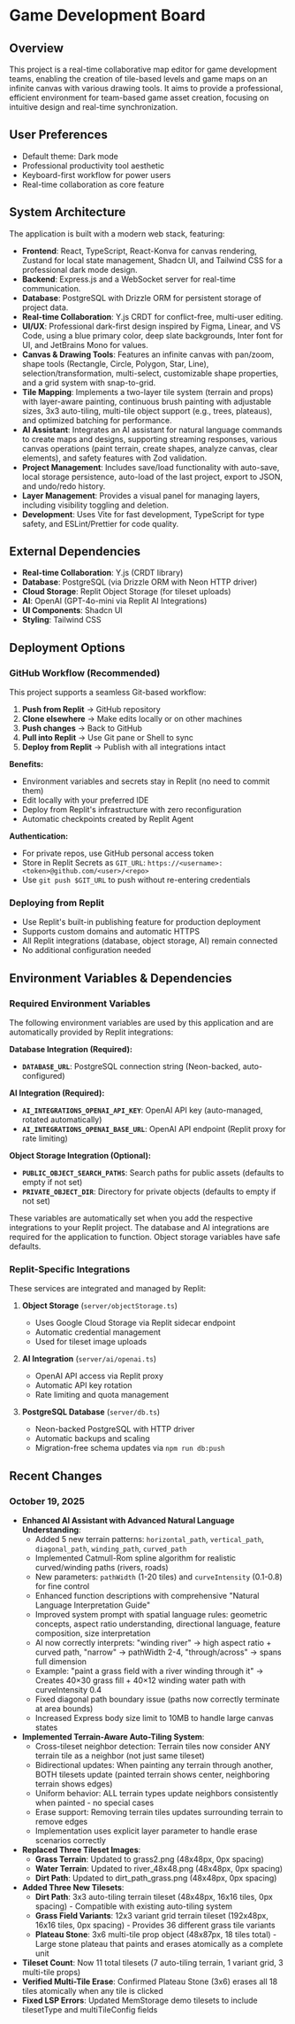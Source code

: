 # Game Development Board

## Overview

This project is a real-time collaborative map editor for game development teams, enabling the creation of tile-based levels and game maps on an infinite canvas with various drawing tools. It aims to provide a professional, efficient environment for team-based game asset creation, focusing on intuitive design and real-time synchronization.

## User Preferences

- Default theme: Dark mode
- Professional productivity tool aesthetic
- Keyboard-first workflow for power users
- Real-time collaboration as core feature

## System Architecture

The application is built with a modern web stack, featuring:

-   **Frontend**: React, TypeScript, React-Konva for canvas rendering, Zustand for local state management, Shadcn UI, and Tailwind CSS for a professional dark mode design.
-   **Backend**: Express.js and a WebSocket server for real-time communication.
-   **Database**: PostgreSQL with Drizzle ORM for persistent storage of project data.
-   **Real-time Collaboration**: Y.js CRDT for conflict-free, multi-user editing.
-   **UI/UX**: Professional dark-first design inspired by Figma, Linear, and VS Code, using a blue primary color, deep slate backgrounds, Inter font for UI, and JetBrains Mono for values.
-   **Canvas & Drawing Tools**: Features an infinite canvas with pan/zoom, shape tools (Rectangle, Circle, Polygon, Star, Line), selection/transformation, multi-select, customizable shape properties, and a grid system with snap-to-grid.
-   **Tile Mapping**: Implements a two-layer tile system (terrain and props) with layer-aware painting, continuous brush painting with adjustable sizes, 3x3 auto-tiling, multi-tile object support (e.g., trees, plateaus), and optimized batching for performance.
-   **AI Assistant**: Integrates an AI assistant for natural language commands to create maps and designs, supporting streaming responses, various canvas operations (paint terrain, create shapes, analyze canvas, clear elements), and safety features with Zod validation.
-   **Project Management**: Includes save/load functionality with auto-save, local storage persistence, auto-load of the last project, export to JSON, and undo/redo history.
-   **Layer Management**: Provides a visual panel for managing layers, including visibility toggling and deletion.
-   **Development**: Uses Vite for fast development, TypeScript for type safety, and ESLint/Prettier for code quality.

## External Dependencies

-   **Real-time Collaboration**: Y.js (CRDT library)
-   **Database**: PostgreSQL (via Drizzle ORM with Neon HTTP driver)
-   **Cloud Storage**: Replit Object Storage (for tileset uploads)
-   **AI**: OpenAI (GPT-4o-mini via Replit AI Integrations)
-   **UI Components**: Shadcn UI
-   **Styling**: Tailwind CSS

## Deployment Options

### GitHub Workflow (Recommended)
This project supports a seamless Git-based workflow:

1. **Push from Replit** → GitHub repository
2. **Clone elsewhere** → Make edits locally or on other machines
3. **Push changes** → Back to GitHub
4. **Pull into Replit** → Use Git pane or Shell to sync
5. **Deploy from Replit** → Publish with all integrations intact

**Benefits:**
- Environment variables and secrets stay in Replit (no need to commit them)
- Edit locally with your preferred IDE
- Deploy from Replit's infrastructure with zero reconfiguration
- Automatic checkpoints created by Replit Agent

**Authentication:**
- For private repos, use GitHub personal access token
- Store in Replit Secrets as `GIT_URL`: `https://<username>:<token>@github.com/<user>/<repo>`
- Use `git push $GIT_URL` to push without re-entering credentials

### Deploying from Replit
- Use Replit's built-in publishing feature for production deployment
- Supports custom domains and automatic HTTPS
- All Replit integrations (database, object storage, AI) remain connected
- No additional configuration needed

## Environment Variables & Dependencies

### Required Environment Variables
The following environment variables are used by this application and are automatically provided by Replit integrations:

**Database Integration (Required):**
- **`DATABASE_URL`**: PostgreSQL connection string (Neon-backed, auto-configured)

**AI Integration (Required):**
- **`AI_INTEGRATIONS_OPENAI_API_KEY`**: OpenAI API key (auto-managed, rotated automatically)
- **`AI_INTEGRATIONS_OPENAI_BASE_URL`**: OpenAI API endpoint (Replit proxy for rate limiting)

**Object Storage Integration (Optional):**
- **`PUBLIC_OBJECT_SEARCH_PATHS`**: Search paths for public assets (defaults to empty if not set)
- **`PRIVATE_OBJECT_DIR`**: Directory for private objects (defaults to empty if not set)

These variables are automatically set when you add the respective integrations to your Replit project. The database and AI integrations are required for the application to function. Object storage variables have safe defaults.

### Replit-Specific Integrations
These services are integrated and managed by Replit:

1. **Object Storage** (`server/objectStorage.ts`)
   - Uses Google Cloud Storage via Replit sidecar endpoint
   - Automatic credential management
   - Used for tileset image uploads

2. **AI Integration** (`server/ai/openai.ts`)
   - OpenAI API access via Replit proxy
   - Automatic API key rotation
   - Rate limiting and quota management

3. **PostgreSQL Database** (`server/db.ts`)
   - Neon-backed PostgreSQL with HTTP driver
   - Automatic backups and scaling
   - Migration-free schema updates via `npm run db:push`

## Recent Changes

### October 19, 2025
- **Enhanced AI Assistant with Advanced Natural Language Understanding**:
  - Added 5 new terrain patterns: `horizontal_path`, `vertical_path`, `diagonal_path`, `winding_path`, `curved_path`
  - Implemented Catmull-Rom spline algorithm for realistic curved/winding paths (rivers, roads)
  - New parameters: `pathWidth` (1-20 tiles) and `curveIntensity` (0.1-0.8) for fine control
  - Enhanced function descriptions with comprehensive "Natural Language Interpretation Guide"
  - Improved system prompt with spatial language rules: geometric concepts, aspect ratio understanding, directional language, feature composition, size interpretation
  - AI now correctly interprets: "winding river" → high aspect ratio + curved path, "narrow" → pathWidth 2-4, "through/across" → spans full dimension
  - Example: "paint a grass field with a river winding through it" → Creates 40×30 grass fill + 40×12 winding water path with curveIntensity 0.4
  - Fixed diagonal path boundary issue (paths now correctly terminate at area bounds)
  - Increased Express body size limit to 10MB to handle large canvas states
- **Implemented Terrain-Aware Auto-Tiling System**:
  - Cross-tileset neighbor detection: Terrain tiles now consider ANY terrain tile as a neighbor (not just same tileset)
  - Bidirectional updates: When painting any terrain through another, BOTH tilesets update (painted terrain shows center, neighboring terrain shows edges)
  - Uniform behavior: ALL terrain types update neighbors consistently when painted - no special cases
  - Erase support: Removing terrain tiles updates surrounding terrain to remove edges
  - Implementation uses explicit layer parameter to handle erase scenarios correctly
- **Replaced Three Tileset Images**:
  - **Grass Terrain**: Updated to grass2.png (48x48px, 0px spacing)
  - **Water Terrain**: Updated to river_48x48.png (48x48px, 0px spacing)
  - **Dirt Path**: Updated to dirt_path_grass.png (48x48px, 0px spacing)
- **Added Three New Tilesets**:
  - **Dirt Path**: 3x3 auto-tiling terrain tileset (48x48px, 16x16 tiles, 0px spacing) - Compatible with existing auto-tiling system
  - **Grass Field Variants**: 12x3 variant grid terrain tileset (192x48px, 16x16 tiles, 0px spacing) - Provides 36 different grass tile variants
  - **Plateau Stone**: 3x6 multi-tile prop object (48x87px, 18 tiles total) - Large stone plateau that paints and erases atomically as a complete unit
- **Tileset Count**: Now 11 total tilesets (7 auto-tiling terrain, 1 variant grid, 3 multi-tile props)
- **Verified Multi-Tile Erase**: Confirmed Plateau Stone (3x6) erases all 18 tiles atomically when any tile is clicked
- **Fixed LSP Errors**: Updated MemStorage demo tilesets to include tilesetType and multiTileConfig fields